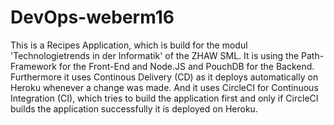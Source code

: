 # DevOps-weberm16

This is a Recipes Application, which is build for the modul 'Technologietrends in der Informatik' of the ZHAW SML.
It is using the Path-Framework for the Front-End and Node.JS and PouchDB for the Backend. Furthermore it uses
Continous Delivery (CD) as it deploys automatically on Heroku whenever a change was made. And it uses CircleCI
for Continuous Integration (CI), which tries to build the application first and only if CircleCI builds the application
successfully it is deployed on Heroku.